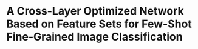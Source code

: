 # A Cross-Layer Optimized Network Based on Feature Sets for Few-Shot Fine-Grained Image Classification
